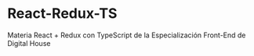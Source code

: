 # React-Redux-TS
Materia React + Redux con TypeScript de la Especialización Front-End de Digital House
